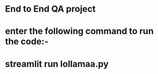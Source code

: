 # End to End QA project

# enter the following command to run the code:-

# streamlit run lollamaa.py
